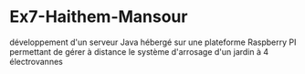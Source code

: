 # Ex7-Haithem-Mansour
 développement d'un serveur Java hébergé sur une plateforme Raspberry PI permettant de gérer à distance le système d'arrosage d'un jardin à 4 électrovannes
